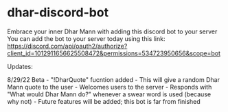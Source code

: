# dhar-discord-bot
Embrace your inner Dhar Mann with adding this discord bot to your server
You can add the bot to your server today using this link: https://discord.com/api/oauth2/authorize?client_id=1012911656625508472&permissions=534723950656&scope=bot

Updates:

  8/29/22 Beta
    - "!DharQuote" fucntion added - This will give a random Dhar Mann quote to the user
    - Welcomes users to the server
    - Responds with "What would Dhar Mann do?" whenever a swear word is used (because why not)
    - Future features will be added; this bot is far from finished
